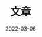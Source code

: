 ---
title: "文章"
date: 2022-03-06
layout: "archives"
slug: "archives"
menu:
    main:
        weight: 2
        params: 
            icon: archives
---